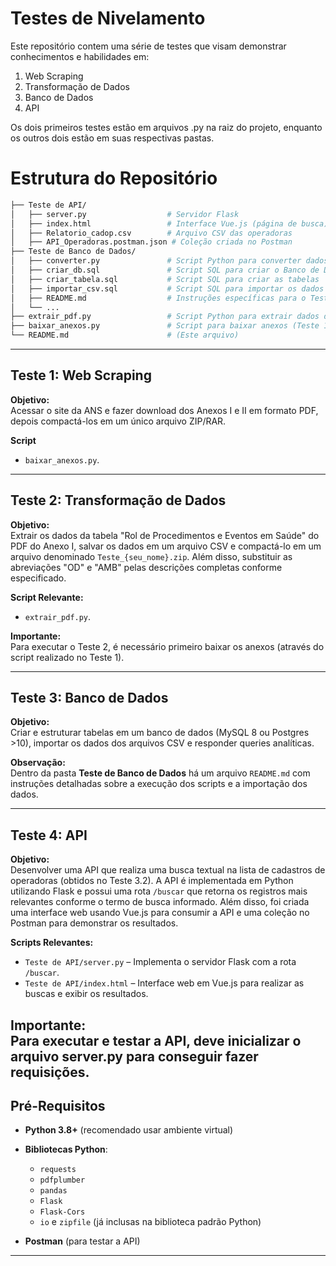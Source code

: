 # Testes de Nivelamento

Este repositório contem uma série de testes que visam demonstrar conhecimentos e habilidades em:

1. Web Scraping
2. Transformação de Dados
3. Banco de Dados
4. API

Os dois primeiros testes estão em arquivos .py na raiz do projeto, enquanto os outros dois estão em suas respectivas pastas.

# Estrutura do Repositório

```bash
├── Teste de API/
│   ├── server.py                  # Servidor Flask
│   ├── index.html                 # Interface Vue.js (página de busca)
│   ├── Relatorio_cadop.csv        # Arquivo CSV das operadoras
│   ├── API_Operadoras.postman.json # Coleção criada no Postman
├── Teste de Banco de Dados/
│   ├── converter.py               # Script Python para converter dados do CSV em formato SQL
│   ├── criar_db.sql               # Script SQL para criar o Banco de Dados
│   ├── criar_tabela.sql           # Script SQL para criar as tabelas
│   ├── importar_csv.sql           # Script SQL para importar os dados
│   ├── README.md                  # Instruções específicas para o Teste de Banco de Dados
│   └── ...
├── extrair_pdf.py                 # Script Python para extrair dados do Anexo I (Teste 2)
├── baixar_anexos.py               # Script para baixar anexos (Teste 1)
└── README.md                      # (Este arquivo)
```

---

## Teste 1: Web Scraping

**Objetivo:**  
Acessar o site da ANS e fazer download dos Anexos I e II em formato PDF, depois compactá-los em um único arquivo ZIP/RAR.

**Script**  
- `baixar_anexos.py`.

---

## Teste 2: Transformação de Dados

**Objetivo:**  
Extrair os dados da tabela "Rol de Procedimentos e Eventos em Saúde" do PDF do Anexo I, salvar os dados em um arquivo CSV e compactá-lo em um arquivo denominado `Teste_{seu_nome}.zip`. Além disso, substituir as abreviações "OD" e "AMB" pelas descrições completas conforme especificado.

**Script Relevante:**  
- `extrair_pdf.py`.

**Importante:**  
Para executar o Teste 2, é necessário primeiro baixar os anexos (através do script realizado no Teste 1).

---

## Teste 3: Banco de Dados

**Objetivo:**  
Criar e estruturar tabelas em um banco de dados (MySQL 8 ou Postgres >10), importar os dados dos arquivos CSV e responder queries analíticas.

**Observação:**  
Dentro da pasta **Teste de Banco de Dados** há um arquivo `README.md` com instruções detalhadas sobre a execução dos scripts e a importação dos dados.

---

## Teste 4: API

**Objetivo:**  
Desenvolver uma API que realiza uma busca textual na lista de cadastros de operadoras (obtidos no Teste 3.2). A API é implementada em Python utilizando Flask e possui uma rota `/buscar` que retorna os registros mais relevantes conforme o termo de busca informado. Além disso, foi criada uma interface web usando Vue.js para consumir a API e uma coleção no Postman para demonstrar os resultados.

**Scripts Relevantes:**  
- `Teste de API/server.py` – Implementa o servidor Flask com a rota `/buscar`.
- `Teste de API/index.html` – Interface web em Vue.js para realizar as buscas e exibir os resultados.

**Importante:**  
Para executar e testar a API, deve inicializar o arquivo server.py para conseguir fazer requisições.
---

## Pré-Requisitos

- **Python 3.8+** (recomendado usar ambiente virtual)

- **Bibliotecas Python**:
  - `requests`
  - `pdfplumber`
  - `pandas`
  - `Flask`
  - `Flask-Cors`
  - `io` e `zipfile` (já inclusas na biblioteca padrão Python)

- **Postman** (para testar a API)

---
